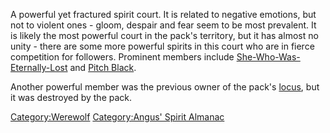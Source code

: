 A powerful yet fractured spirit court. It is related to negative
emotions, but not to violent ones - gloom, despair and fear seem to be
most prevalent. It is likely the most powerful court in the pack's
territory, but it has almost no unity - there are some more powerful
spirits in this court who are in fierce competition for followers.
Prominent members include
[She-Who-Was-Eternally-Lost](She-Who-Was-Eternally-Lost "wikilink") and
[Pitch Black](Pitch_Black "wikilink").

Another powerful member was the previous owner of the pack's
[locus](old_radio "wikilink"), but it was destroyed by the pack.

[Category:Werewolf](Category:Werewolf "wikilink") [Category:Angus'
Spirit Almanac](Category:Angus'_Spirit_Almanac "wikilink")